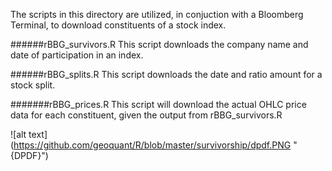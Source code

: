 The scripts in this directory are utilized, in conjuction with a Bloomberg Terminal, to download constituents of a stock index.

######rBBG_survivors.R
This script downloads the company name and date of participation in an index.

######rBBG_splits.R
This script downloads the date and ratio amount for a stock split.

#######rBBG_prices.R
This script will download the actual OHLC price data for each constituent, given the output from rBBG_survivors.R

![alt text] (https://github.com/geoquant/R/blob/master/survivorship/dpdf.PNG "{DPDF}")
